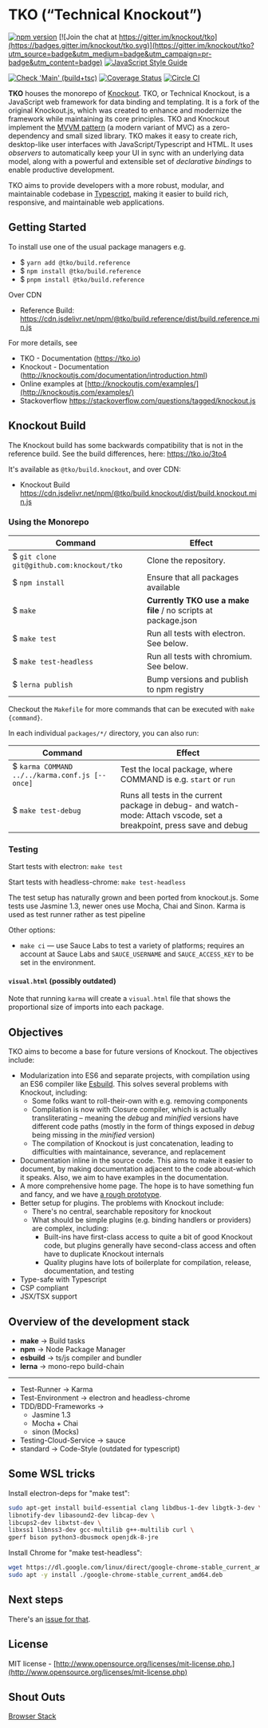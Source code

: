
# TKO (“Technical Knockout”)

[![npm version](https://badge.fury.io/js/@tko%2Fbuild.reference.svg)](https://badge.fury.io/js/@tko%2Fbuild.reference)
[![Join the chat at https://gitter.im/knockout/tko](https://badges.gitter.im/knockout/tko.svg)](https://gitter.im/knockout/tko?utm_source=badge&utm_medium=badge&utm_campaign=pr-badge&utm_content=badge)
[![JavaScript Style Guide](https://img.shields.io/badge/code_style-standard-brightgreen.svg)](https://standardjs.com)

[![Check 'Main' (build+tsc)](https://github.com/knockout/tko/actions/workflows/run-tsc.yml/badge.svg)](https://github.com/knockout/tko/actions/workflows/run-tsc.yml)
[![Coverage Status](https://coveralls.io/repos/knockout/tko/badge.svg?branch=master&service=github)](https://coveralls.io/github/knockout/tko?branch=master)
[![Circle CI](https://circleci.com/gh/knockout/tko.svg?style=shield)](https://circleci.com/gh/knockout/tko)
<!-- [![Sauce Test Status](https://saucelabs.com/browser-matrix/tko.svg)](https://saucelabs.com/u/tko) -->

**TKO** houses the monorepo of [Knockout](https://github.com/knockout/knockout).
TKO, or Technical Knockout, is a JavaScript web framework for data binding and templating. It is a fork of the original Knockout.js, which was created to enhance and modernize the framework while maintaining its core principles. TKO and Knockout implement the [MVVM pattern](http://en.wikipedia.org/wiki/Model_View_ViewModel) (a modern variant of MVC) as a zero-dependency and small sized library. TKO makes it easy to create rich, desktop-like user interfaces with JavaScript/Typescript and HTML. It uses *observers* to automatically keep your UI in sync with an underlying data model, along with a powerful and extensible set of *declarative bindings* to enable productive development. 

TKO aims to provide developers with a more robust, modular, and maintainable codebase in [Typescript](https://www.typescriptlang.org/), making it easier to build rich, responsive, and maintainable web applications.



## Getting Started

To install use one of the usual package managers e.g.

- $ `yarn add @tko/build.reference`
- $ `npm install @tko/build.reference`
- $ `pnpm install @tko/build.reference`


Over CDN

- Reference Build: https://cdn.jsdelivr.net/npm/@tko/build.reference/dist/build.reference.min.js

For more details, see

 * TKO - Documentation (https://tko.io)
 * Knockout - Documentation (http://knockoutjs.com/documentation/introduction.html)
 * Online examples at [http://knockoutjs.com/examples/](http://knockoutjs.com/examples/)
 * Stackoverflow https://stackoverflow.com/questions/tagged/knockout.js

## Knockout Build

The Knockout build has some backwards compatibility that is not in the reference build.  See the build differences, here: https://tko.io/3to4

It's available as `@tko/build.knockout`, and over CDN:

- Knockout Build https://cdn.jsdelivr.net/npm/@tko/build.knockout/dist/build.knockout.min.js

### Using the Monorepo

| Command | Effect |
| ------- | ------ |
| $ `git clone git@github.com:knockout/tko` | Clone the repository. |
| $ `npm install` | Ensure that all packages available |
| $ `make` | **Currently TKO use a make file** / no scripts at package.json |
| $ `make test` | Run all tests with electron. See below. |
| $ `make test-headless` | Run all tests with chromium. See below. |
| $ `lerna publish` | Bump versions and publish to npm registry |

Checkout the `Makefile` for more commands that can be executed with `make {command}`.

In each individual `packages/*/` directory, you can also run:

| Command | Effect |
| --- | --- |
| $ `karma COMMAND ../../karma.conf.js [--once]`  | Test the local package, where COMMAND is e.g. `start` or `run` |
| $ `make test-debug` | Runs all tests in the current package in debug- and watch-mode: Attach vscode, set a breakpoint, press save and debug |

### Testing

Start tests with electron: `make test`

Start tests with headless-chrome: `make test-headless`

The test setup has naturally grown and been ported from knockout.js. Some tests use Jasmine 1.3, newer ones use Mocha, Chai and Sinon. Karma is used as test runner rather as test pipeline

Other options:

- `make ci` — use Sauce Labs to test a variety of platforms; requires an account at Sauce Labs and `SAUCE_USERNAME` and `SAUCE_ACCESS_KEY` to be set in the environment.

#### `visual.html` (possibly outdated)

Note that running `karma` will create a `visual.html` file that shows the proportional size of imports into each package.

## Objectives

TKO aims to become a base for future versions of Knockout.  The objectives include:

- Modularization into ES6 and separate projects, with compilation using an ES6 compiler like [Esbuild](https://esbuild.github.io/).  This solves several problems with Knockout, including:
  - Some folks want to roll-their-own with e.g. removing components
  - Compilation is now with Closure compiler, which is actually transliterating – meaning the *debug* and *minified* versions have different code paths (mostly in the form of things exposed in *debug* being missing in the *minified* version)
  - The compilation of Knockout is just concatenation, leading to difficulties with maintainance, severance, and replacement
- Documentation inline in the source code.  This aims to make it easier to document, by making documentation adjacent to the code about-which it speaks.  Also, we aim to have examples in the documentation.
- A more comprehensive home page.  The hope is to have something fun and fancy, and we have [a rough prototype](http://brianmhunt.github.io/knockout).
- Better setup for plugins.  The problems with Knockout include:
  - There's no central, searchable repository for knockout
  - What should be simple plugins (e.g. binding handlers or providers) are complex, including:
    - Built-ins have first-class access to quite a bit of good Knockout code, but plugins generally have second-class access and often have to duplicate Knockout internals
    - Quality plugins have lots of boilerplate for compilation, release, documentation, and testing
- Type-safe with Typescript
- CSP compliant
- JSX/TSX support

## Overview of the development stack

- **make** -> Build tasks
- **npm** -> Node Package Manager
- **esbuild** -> ts/js compiler and bundler
- **lerna** -> mono-repo build-chain
 
---

- Test-Runner -> Karma
- Test-Environment -> electron and headless-chrome
- TDD/BDD-Frameworks -> 
    - Jasmine 1.3
    - Mocha + Chai
    - sinon (Mocks)
- Testing-Cloud-Service -> sauce
- standard -> Code-Style (outdated for typescript)

## Some WSL tricks

Install electron-deps for "make test":

```bash
sudo apt-get install build-essential clang libdbus-1-dev libgtk-3-dev \
libnotify-dev libasound2-dev libcap-dev \
libcups2-dev libxtst-dev \
libxss1 libnss3-dev gcc-multilib g++-multilib curl \
gperf bison python3-dbusmock openjdk-8-jre
```

Install Chrome for "make test-headless":

```bash
wget https://dl.google.com/linux/direct/google-chrome-stable_current_amd64.deb
sudo apt -y install ./google-chrome-stable_current_amd64.deb
```

## Next steps

There's an [issue for that](https://github.com/knockout/tko/issues/1).

## License

MIT license - [http://www.opensource.org/licenses/mit-license.php.](http://www.opensource.org/licenses/mit-license.php)

## Shout Outs

<div>
  <a href='http://browserstack.com'>
    Browser Stack
  </a>
<div>
